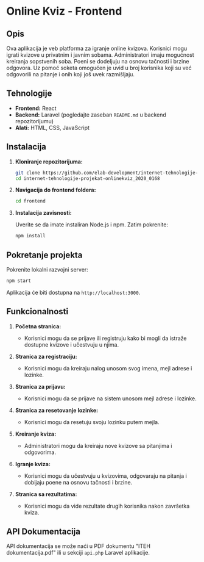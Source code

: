 # Online Kviz - Frontend

## Opis

Ova aplikacija je veb platforma za igranje online kvizova. Korisnici mogu igrati kvizove u privatnim i javnim sobama. Administratori imaju mogućnost kreiranja sopstvenih soba. Poeni se dodeljuju na osnovu tačnosti i brzine odgovora. Uz pomoć soketa omogućen je uvid u broj korisnika koji su već odgovorili na pitanje i onih koji još uvek razmišljaju.

## Tehnologije

- **Frontend:** React
- **Backend:** Laravel (pogledajte zaseban `README.md` u backend repozitorijumu)
- **Alati:** HTML, CSS, JavaScript

## Instalacija

1. **Kloniranje repozitorijuma:**

   ```bash
   git clone https://github.com/elab-development/internet-tehnologije-projekat-onlinekviz_2020_0168.git
   cd internet-tehnologije-projekat-onlinekviz_2020_0168
   ```

2. **Navigacija do frontend foldera:**

   ```bash
   cd frontend
   ```

3. **Instalacija zavisnosti:**

   Uverite se da imate instaliran Node.js i npm. Zatim pokrenite:

   ```bash
   npm install
   ```

## Pokretanje projekta

Pokrenite lokalni razvojni server:

```bash
npm start
```

Aplikacija će biti dostupna na `http://localhost:3000`.

## Funkcionalnosti

1. **Početna stranica:**
   - Korisnici mogu da se prijave ili registruju kako bi mogli da istraže dostupne kvizove i učestvuju u njima.

2. **Stranica za registraciju:**
   - Korisnici mogu da kreiraju nalog unosom svog imena, mejl adrese i lozinke.
   
3. **Stranica za prijavu:**
   - Korisnici mogu da se prijave na sistem unosom mejl adrese i lozinke.

4. **Stranica za resetovanje lozinke:**
   - Korisnici mogu da resetuju svoju lozinku putem mejla.

5. **Kreiranje kviza:**
   - Administratori mogu da kreiraju nove kvizove sa pitanjima i odgovorima.

6. **Igranje kviza:**
   - Korisnici mogu da učestvuju u kvizovima, odgovaraju na pitanja i dobijaju poene na osnovu tačnosti i brzine.

7. **Stranica sa rezultatima:**
   - Korisnici mogu da vide rezultate drugih korisnika nakon završetka kviza.

## API Dokumentacija

API dokumentacija se može naći u PDF dokumentu "ITEH dokumentacija.pdf" ili u sekciji `api.php` Laravel aplikacije.
